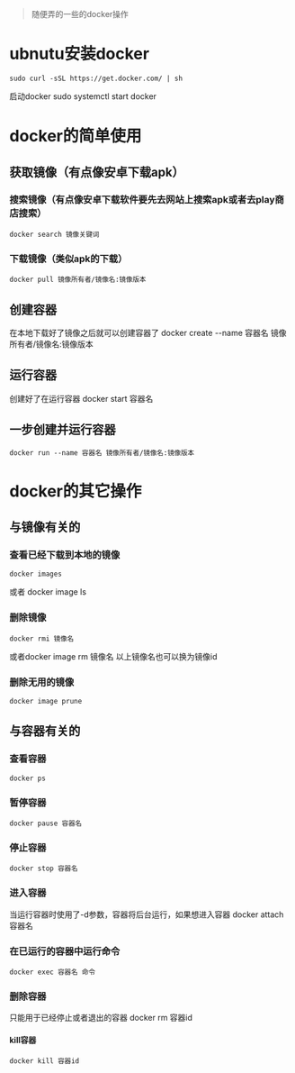 >随便弄的一些的docker操作

# ubnutu安装docker
    sudo curl -sSL https://get.docker.com/ | sh
启动docker
    sudo systemctl start docker

# docker的简单使用

## 获取镜像（有点像安卓下载apk）
### 搜索镜像（有点像安卓下载软件要先去网站上搜索apk或者去play商店搜索）
    docker search 镜像关键词
### 下载镜像（类似apk的下载）
    docker pull 镜像所有者/镜像名:镜像版本

## 创建容器
在本地下载好了镜像之后就可以创建容器了
    docker create --name 容器名 镜像所有者/镜像名:镜像版本
## 运行容器
创建好了在运行容器
    docker start 容器名
## 一步创建并运行容器
    docker run --name 容器名 镜像所有者/镜像名:镜像版本

# docker的其它操作

## 与镜像有关的
### 查看已经下载到本地的镜像
    docker images
或者 docker image ls
### 删除镜像
    docker rmi 镜像名
或者docker image rm 镜像名
以上镜像名也可以换为镜像id
### 删除无用的镜像
    docker image prune

## 与容器有关的
### 查看容器
    docker ps
### 暂停容器
    docker pause 容器名
### 停止容器
    docker stop 容器名
### 进入容器
当运行容器时使用了-d参数，容器将后台运行，如果想进入容器
    docker attach 容器名
### 在已运行的容器中运行命令
    docker exec 容器名 命令
### 删除容器
只能用于已经停止或者退出的容器 
    docker rm 容器id
#### kill容器
    docker kill 容器id


